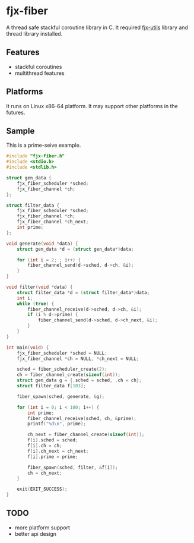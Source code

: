 # fjx-fiber

A thread safe stackful coroutine library in C. It required [fjx-utils](https://github.com/firejox/fjx-utils) library 
and thread library installed. 

## Features

* stackful coroutines
* multithread features

## Platforms

It runs on Linux x86-64 platform. It may support other platforms in the futures.

## Sample

This is a prime-seive example.

```c
#include "fjx-fiber.h"
#include <stdio.h>
#include <stdlib.h>

struct gen_data {
    fjx_fiber_scheduler *sched;
    fjx_fiber_channel *ch;
};

struct filter_data {
    fjx_fiber_scheduler *sched;
    fjx_fiber_channel *ch;
    fjx_fiber_channel *ch_next;
    int prime;
};

void generate(void *data) {
    struct gen_data *d = (struct gen_data*)data;

    for (int i = 2; ; i++) {
        fiber_channel_send(d->sched, d->ch, &i);
    }
}

void filter(void *data) {
    struct filter_data *d = (struct filter_data*)data;
    int i;
    while (true) {
        fiber_channel_receive(d->sched, d->ch, &i);
        if (i % d->prime) {
            fiber_channel_send(d->sched, d->ch_next, &i);
        }
    }
}

int main(void) {
    fjx_fiber_scheduler *sched = NULL;
    fjx_fiber_channel *ch = NULL, *ch_next = NULL;

    sched = fiber_scheduler_create(2);
    ch = fiber_channel_create(sizeof(int));
    struct gen_data g = {.sched = sched, .ch = ch};
    struct filter_data f[103];

    fiber_spawn(sched, generate, &g);

    for (int i = 0; i < 100; i++) {
        int prime;
        fiber_channel_receive(sched, ch, &prime);
        printf("%d\n", prime);

        ch_next = fiber_channel_create(sizeof(int));
        f[i].sched = sched;
        f[i].ch = ch;
        f[i].ch_next = ch_next;
        f[i].prime = prime;

        fiber_spawn(sched, filter, &f[i]);
        ch = ch_next;
    }

    exit(EXIT_SUCCESS);
}
```

## TODO

* more platform support
* better api design
